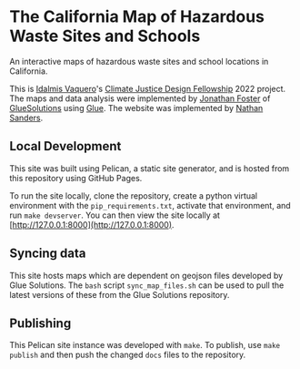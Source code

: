 # The California Map of Hazardous Waste Sites and Schools
An interactive maps of hazardous waste sites and school locations in California.

This is [Idalmis Vaquero](https://projects.iq.harvard.edu/climatefellowship/people/idalmis-vaquero)'s [Climate Justice Design Fellowship](https://projects.iq.harvard.edu/climatefellowship) 2022 project. The maps and data analysis were implemented by [Jonathan Foster](https://www.gluesolutions.io/jfoster-bio-page) of [GlueSolutions](https://www.gluesolutions.io/home) using [Glue](http://glueviz.org). The website was implemented by [Nathan Sanders](https://projects.iq.harvard.edu/climatefellowship/people/nathan-e-sanders).

## Local Development

This site was built using Pelican, a static site generator, and is hosted from this repository using GitHub Pages.

To run the site locally, clone the repository, create a python virtual environment with the `pip_requirements.txt`, activate that environment, and run `make devserver`.  You can then view the site locally at [http://127.0.0.1:8000](http://127.0.0.1:8000).

## Syncing data

This site hosts maps which are dependent on geojson files developed by Glue Solutions. The `bash` script `sync_map_files.sh` can be used to pull the latest versions of these from the Glue Solutions repository.

## Publishing

This Pelican site instance was developed with `make`.  To publish, use `make publish` and then push the changed `docs` files to the repository.
